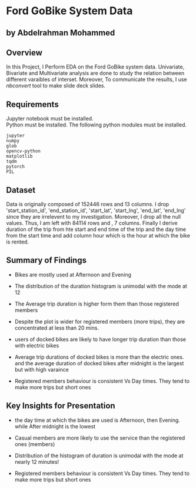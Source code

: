 # Ford GoBike System Data
## by Abdelrahman Mohammed


## Overview
In this Project, I Perform EDA on the Ford GoBike system data.  Univariate, Bivariate and Multivariate analysis are done to study the relation between different varaibles of interset. Moreover, To communicate the results, I use *nbconvert* tool to make slide deck slides. 

## Requirements

Jupyter notebook must be installed.<br>
Python must be installed. The following python modules must be installed.<br>
```
jupyter
numpy
glob
opencv-python
matplotlib
tqdm
pytorch
PIL
```

## Dataset

Data is originally composed of 152446 rows and  13 columns. I drop 'start_station_id', 'end_station_id', 'start_lat', 'start_lng', 'end_lat', 'end_lng' since they are irrelevent to my investigation. Moreover, I drop all the null values. Thus, I am left with 84114 rows and , 7 columns. Finally I derive duration of the trip from hte start and end time of the trip and the day time from the start time and add column hour which is the hour at which the bike is rented.

## Summary of Findings

- Bikes are mostly used at Afternoon and Evening

- The distribution of the duration histogram is unimodal with the mode at 12

- The Average trip duration is higher form them than those registered members

- Despite the plot is wider for registered members (more trips), they are concentrated at less than 20 mins.

- users of docked bikes are likely to have longer trip duration than those with electric bikes

- Average trip durations of docked bikes is more than the electric ones. and the average duration of docked bikes after midnight is the largest but with high varaince

- Registered members behaviour is consistent Vs Day times. They tend to make more trips but short ones


## Key Insights for Presentation

- the day time at which the bikes are used is Afternoon, then Evening. while After midnight is the lowest

- Casual members are more likely to use the service than the registered ones (members)

- Distribution of the histogram of duration is unimodal with the mode at nearly 12 minutes!

- Registered members behaviour is consistent Vs Day times. They tend to make more trips but short ones
